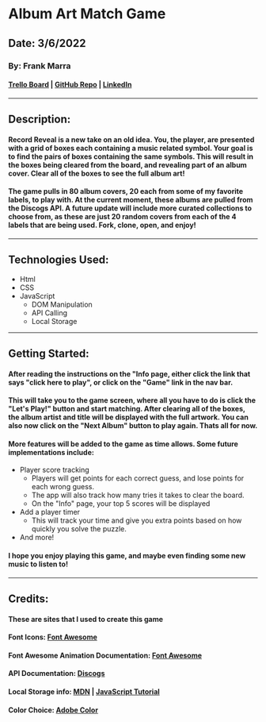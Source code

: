 # Album Art Match Game

## Date: 3/6/2022

### By: Frank Marra

#### [Trello Board](https://trello.com/b/ZVDGahYn/gamusicmatchgame) | [GitHub Repo](https://github.com/frankmarra/Album_Art_Match_Game) | [LinkedIn](www.linkedin.com/in/frank-marra-5b5857a3)

---

## Description:

#### Record Reveal is a new take on an old idea. You, the player, are presented with a grid of boxes each containing a music related symbol. Your goal is to find the pairs of boxes containing the same symbols. This will result in the boxes being cleared from the board, and revealing part of an album cover. Clear all of the boxes to see the full album art!

#### The game pulls in 80 album covers, 20 each from some of my favorite labels, to play with. At the current moment, these albums are pulled from the Discogs API. A future update will include more curated collections to choose from, as these are just 20 random covers from each of the 4 labels that are being used. Fork, clone, open, and enjoy!

---

## Technologies Used:

- Html
- CSS
- JavaScript
  - DOM Manipulation
  - API Calling
  - Local Storage

---

## Getting Started:

#### After reading the instructions on the "Info page, either click the link that says "click here to play", or click on the "Game" link in the nav bar.

#### This will take you to the game screen, where all you have to do is click the "Let's Play!" button and start matching. After clearing all of the boxes, the album artist and title will be displayed with the full artwork. You can also now click on the "Next Album" button to play again. Thats all for now.

#### More features will be added to the game as time allows. Some future implementations include:

- Player score tracking
  - Players will get points for each correct guess, and lose points for each wrong guess.
  - The app will also track how many tries it takes to clear the board.
  - On the "Info" page, your top 5 scores will be displayed
- Add a player timer
  - This will track your time and give you extra points based on how quickly you solve the puzzle.
- And more!

#### I hope you enjoy playing this game, and maybe even finding some new music to listen to!

---

## Credits:

#### These are sites that I used to create this game

#### Font Icons: [Font Awesome](https://fontawesome.com/)

#### Font Awesome Animation Documentation: [Font Awesome](https://fontawesome.com/v6/docs/web/style/animate)

#### API Documentation: [Discogs](https://www.discogs.com/developers#page:home,header:home-pagination)

#### Local Storage info: [MDN](https://developer.mozilla.org/en-US/docs/Web/API/Window/localStorage) | [JavaScript Tutorial](https://www.javascripttutorial.net/web-apis/javascript-localstorage/)

#### Color Choice: [Adobe Color](https://color.adobe.com)

